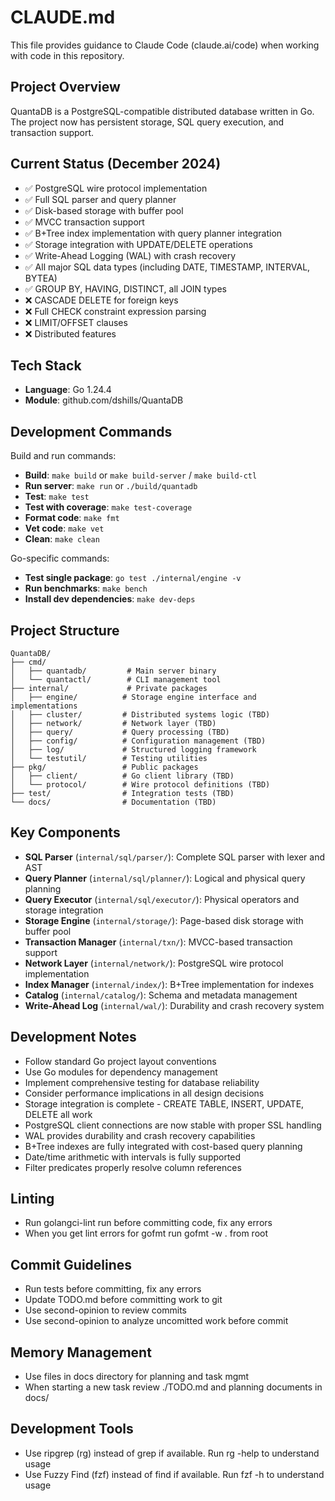# CLAUDE.md

This file provides guidance to Claude Code (claude.ai/code) when working with code in this repository.

## Project Overview

QuantaDB is a PostgreSQL-compatible distributed database written in Go. The project now has persistent storage, SQL query execution, and transaction support.

## Current Status (December 2024)

- ✅ PostgreSQL wire protocol implementation
- ✅ Full SQL parser and query planner
- ✅ Disk-based storage with buffer pool
- ✅ MVCC transaction support
- ✅ B+Tree index implementation with query planner integration
- ✅ Storage integration with UPDATE/DELETE operations
- ✅ Write-Ahead Logging (WAL) with crash recovery
- ✅ All major SQL data types (including DATE, TIMESTAMP, INTERVAL, BYTEA)
- ✅ GROUP BY, HAVING, DISTINCT, all JOIN types
- ❌ CASCADE DELETE for foreign keys
- ❌ Full CHECK constraint expression parsing
- ❌ LIMIT/OFFSET clauses
- ❌ Distributed features

## Tech Stack

- **Language**: Go 1.24.4
- **Module**: github.com/dshills/QuantaDB

## Development Commands

Build and run commands:
- **Build**: `make build` or `make build-server` / `make build-ctl`
- **Run server**: `make run` or `./build/quantadb`
- **Test**: `make test`
- **Test with coverage**: `make test-coverage`
- **Format code**: `make fmt`
- **Vet code**: `make vet`
- **Clean**: `make clean`

Go-specific commands:
- **Test single package**: `go test ./internal/engine -v`
- **Run benchmarks**: `make bench`
- **Install dev dependencies**: `make dev-deps`

## Project Structure

```
QuantaDB/
├── cmd/
│   ├── quantadb/         # Main server binary
│   └── quantactl/        # CLI management tool
├── internal/             # Private packages
│   ├── engine/          # Storage engine interface and implementations
│   ├── cluster/         # Distributed systems logic (TBD)
│   ├── network/         # Network layer (TBD)
│   ├── query/           # Query processing (TBD)
│   ├── config/          # Configuration management (TBD)
│   ├── log/             # Structured logging framework
│   └── testutil/        # Testing utilities
├── pkg/                 # Public packages
│   ├── client/          # Go client library (TBD)
│   └── protocol/        # Wire protocol definitions (TBD)
├── test/                # Integration tests (TBD)
└── docs/                # Documentation (TBD)
```

## Key Components

- **SQL Parser** (`internal/sql/parser/`): Complete SQL parser with lexer and AST
- **Query Planner** (`internal/sql/planner/`): Logical and physical query planning
- **Query Executor** (`internal/sql/executor/`): Physical operators and storage integration
- **Storage Engine** (`internal/storage/`): Page-based disk storage with buffer pool
- **Transaction Manager** (`internal/txn/`): MVCC-based transaction support
- **Network Layer** (`internal/network/`): PostgreSQL wire protocol implementation
- **Index Manager** (`internal/index/`): B+Tree implementation for indexes
- **Catalog** (`internal/catalog/`): Schema and metadata management
- **Write-Ahead Log** (`internal/wal/`): Durability and crash recovery system

## Development Notes

- Follow standard Go project layout conventions
- Use Go modules for dependency management
- Implement comprehensive testing for database reliability
- Consider performance implications in all design decisions
- Storage integration is complete - CREATE TABLE, INSERT, UPDATE, DELETE all work
- PostgreSQL client connections are now stable with proper SSL handling
- WAL provides durability and crash recovery capabilities
- B+Tree indexes are fully integrated with cost-based query planning
- Date/time arithmetic with intervals is fully supported
- Filter predicates properly resolve column references

## Linting

- Run golangci-lint run before committing code, fix any errors
- When you get lint errors for gofmt run gofmt -w . from root

## Commit Guidelines

- Run tests before committing, fix any errors
- Update TODO.md before committing work to git
- Use second-opinion to review commits
- Use second-opinion to analyze uncomitted work before commit

## Memory Management

- Use files in docs directory for planning and task mgmt
- When starting a new task review ./TODO.md and planning documents in docs/

## Development Tools

- Use ripgrep (rg) instead of grep if available. Run rg -help to understand usage
- Use Fuzzy Find (fzf) instead of find if available. Run fzf -h to understand usage